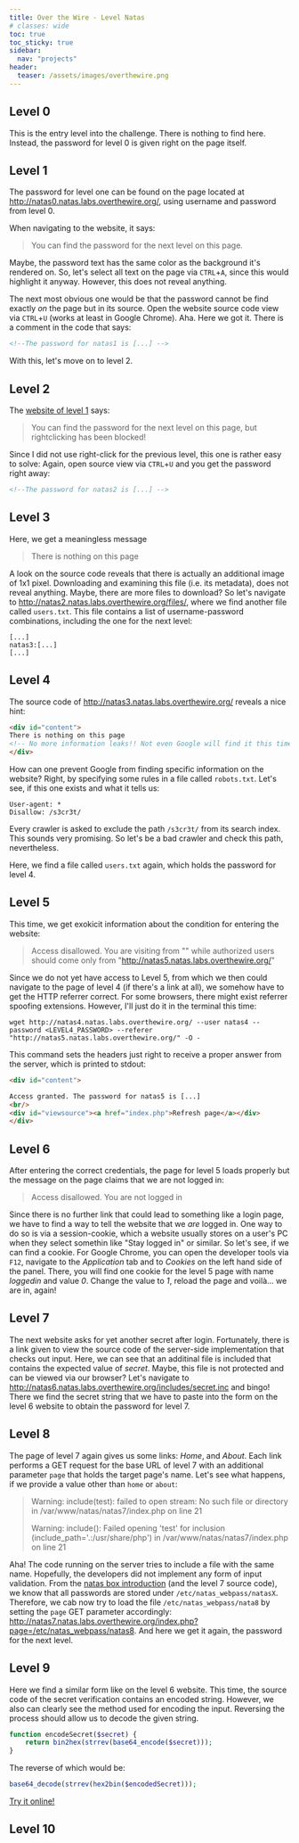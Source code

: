 ```yaml
---
title: Over the Wire - Level Natas
# classes: wide
toc: true
toc_sticky: true
sidebar:
  nav: "projects"
header:
  teaser: /assets/images/overthewire.png
---
```


## Level 0

This is the entry level into the challenge.
There is nothing to find here.
Instead, the password for level 0 is given right on the page itself.


## Level 1

The password for level one can be found on the page located at <http://natas0.natas.labs.overthewire.org/>, using username and password from level 0.

When navigating to the website, it says:
> You can find the password for the next level on this page.

Maybe, the password text has the same color as the background it's rendered on.
So, let's select all text on the page via `CTRL`+`A`, since this would highlight it anyway.
However, this does not reveal anything.

The next most obvious one would be that the password cannot be find exactly _on_ the page but in its source.
Open the website source code view via `CTRL`+`U` (works at least in Google Chrome).
Aha.
Here we got it.
There is a comment in the code that says:
```html
<!--The password for natas1 is [...] -->
```

With this, let's move on to level 2.


## Level 2

The [website of level 1](http://natas1.natas.labs.overthewire.org/) says:
> You can find the password for the next level on this page, but rightclicking has been blocked!

Since I did not use right-click for the previous level, this one is rather easy to solve:
Again, open source view via `CTRL`+`U` and you get the password right away:
```html
<!--The password for natas2 is [...] -->
```


## Level 3

Here, we get a meaningless message
> There is nothing on this page

A look on the source code reveals that there is actually an additional image of 1x1 pixel.
Downloading and examining this file (i.e. its metadata), does not reveal anything.
Maybe, there are more files to download?
So let's navigate to <http://natas2.natas.labs.overthewire.org/files/>, where we find another file called `users.txt`.
This file contains a list of username-password combinations, including the one for the next level:
```
[...]
natas3:[...]
[...]
```

## Level 4

The source code of <http://natas3.natas.labs.overthewire.org/> reveals a nice hint:
```html
<div id="content">
There is nothing on this page
<!-- No more information leaks!! Not even Google will find it this time... -->
</div>
```

How can one prevent Google from finding specific information on the website?
Right, by specifying some rules in a file called `robots.txt`.
Let's see, if this one exists and what it tells us:
```
User-agent: *
Disallow: /s3cr3t/
```

Every crawler is asked to exclude the path `/s3cr3t/` from its search index.
This sounds very promising.
So let's be a bad crawler and check this path, nevertheless.

Here, we find a file called `users.txt` again, which holds the password for level 4.


## Level 5

This time, we get exokicit information about the condition for entering the website:
> Access disallowed. You are visiting from "" while authorized users should come only from "http://natas5.natas.labs.overthewire.org/"

Since we do not yet have access to Level 5, from which we then could navigate to the page of level 4 (if there's a link at all), we somehow have to get the HTTP referrer correct.
For some browsers, there might exist referrer spoofing extensions.
However, I'll just do it in the terminal this time:
```shell
wget http://natas4.natas.labs.overthewire.org/ --user natas4 --password <LEVEL4_PASSWORD> --referer "http://natas5.natas.labs.overthewire.org/" -O -
```

This command sets the headers just right to receive a proper answer from the server, which is printed to stdout:
```html
<div id="content">

Access granted. The password for natas5 is [...]
<br/>
<div id="viewsource"><a href="index.php">Refresh page</a></div>
</div>
```


## Level 6

After entering the correct credentials, the page for level 5 loads properly but the message on the page claims that we are not logged in:
> Access disallowed. You are not logged in

Since there is no further link that could lead to something like a login page, we have to find a way to tell the website that we _are_ logged in.
One way to do so is via a session-cookie, which a website usually stores on a user's PC when they select somethin like "Stay logged in" or similar.
So let's see, if we can find a cookie.
For Google Chrome, you can open the developer tools via `F12`, navigate to the _Application_ tab and to _Cookies_ on the left hand side of the panel.
There, you will find one cookie for the level 5 page with name _loggedin_ and value _0_.
Change the value to _1_, reload the page and voilà... we are in, again!


## Level 7

The next website asks for yet another secret after login.
Fortunately, there is a link given to view the source code of the server-side implementation that checks out input.
Here, we can see that an additinal file is included that contains the expected value of _secret_.
Maybe, this file is not protected and can be viewed via our browser?
Let's navigate to <http://natas6.natas.labs.overthewire.org/includes/secret.inc> and bingo!
There we find the secret string that we have to paste into the form on the level 6 website to obtain the password for level 7.


## Level 8

The page of level 7 again gives us some links: _Home_, and _About_.
Each link performs a GET request for the base URL of level 7 with an additional parameter `page` that holds the target page's name.
Let's see what happens, if we provide a value other than `home` or `about`:
> Warning: include(test): failed to open stream: No such file or directory in /var/www/natas/natas7/index.php on line 21
>
> Warning: include(): Failed opening 'test' for inclusion (include_path='.:/usr/share/php') in /var/www/natas/natas7/index.php on line 21

Aha!
The code running on the server tries to include a file with the same name.
Hopefully, the developers did not implement any form of input validation.
From the [natas box introduction](https://overthewire.org/wargames/natas/) (and the level 7 source code), we know that all passwords are stored under `/etc/natas_webpass/natasX`.
Therefore, we cab now try to load the file `/etc/natas_webpass/nata8` by setting the `page` GET parameter accordingly: <http://natas7.natas.labs.overthewire.org/index.php?page=/etc/natas_webpass/natas8>.
And here we get it again, the password for the next level.


## Level 9

Here we find a similar form like on the level 6 website.
This time, the source code of the secret verification contains an encoded string.
However, we also can clearly see the method used for encoding the input.
Reversing the process should allow us to decode the given string.
```php
function encodeSecret($secret) {
    return bin2hex(strrev(base64_encode($secret)));
}
```
The reverse of which would be:
```php
base64_decode(strrev(hex2bin($encodedSecret)));
```
[Try it online!](https://onlinephp.io/c/9d669)


## Level 10

